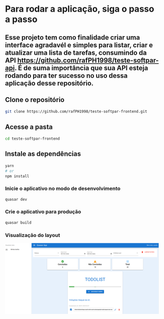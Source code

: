 # Para rodar a aplicação, siga o passo a passo

## Esse projeto tem como finalidade criar uma interface agradavél e simples para listar, criar e atualizar uma lista de tarefas, consumindo da API https://github.com/rafPH1998/teste-softpar-api. É de suma importância que sua API esteja rodando para ter sucesso no uso dessa aplicação desse repositório.

## Clone o repositório

```bash
git clone https://github.com/rafPH1998/teste-softpar-frontend.git
```

## Acesse a pasta

```bash
cd teste-softpar-frontend
```

## Instale as dependências

```bash
yarn
# or
npm install
```

### Inicie o aplicativo no modo de desenvolvimento

```bash
quasar dev
```

### Crie o aplicativo para produção

```bash
quasar build
```

### Visualização do layout

![alt text](image.png)

